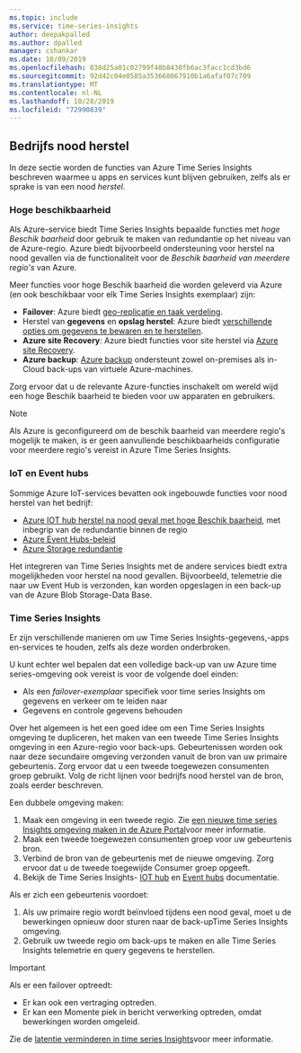 ```yaml
---
ms.topic: include
ms.service: time-series-insights
author: deepakpalled
ms.author: dpalled
manager: cshankar
ms.date: 10/09/2019
ms.openlocfilehash: 038d25a01c02799f48b8430fb6ac3facc1cd3bd6
ms.sourcegitcommit: 92d42c04e0585a353668067910b1a6afaf07c709
ms.translationtype: MT
ms.contentlocale: nl-NL
ms.lasthandoff: 10/28/2019
ms.locfileid: "72990839"
---
```

## <a name="business-disaster-recovery"></a>Bedrijfs nood herstel

In deze sectie worden de functies van Azure Time Series Insights beschreven waarmee u apps en services kunt blijven gebruiken, zelfs als er sprake is van een nood *herstel*.

### <a name="high-availability"></a>Hoge beschikbaarheid

Als Azure-service biedt Time Series Insights bepaalde functies met *hoge Beschik baarheid* door gebruik te maken van redundantie op het niveau van de Azure-regio. Azure biedt bijvoorbeeld ondersteuning voor herstel na nood gevallen via de functionaliteit voor de *Beschik baarheid van meerdere regio's* van Azure.

Meer functies voor hoge Beschik baarheid die worden geleverd via Azure (en ook beschikbaar voor elk Time Series Insights exemplaar) zijn:

- **Failover**: Azure biedt [geo-replicatie en taak verdeling](https://docs.microsoft.com/azure/architecture/resiliency/recovery-loss-azure-region).
- Herstel van **gegevens** en **opslag herstel**: Azure biedt [verschillende opties om gegevens te bewaren en te herstellen](https://docs.microsoft.com/azure/architecture/resiliency/recovery-data-corruption).
- **Azure site Recovery**: Azure biedt functies voor site herstel via [Azure site Recovery](https://docs.microsoft.com/azure/site-recovery/).
- **Azure backup**: [Azure backup](https://docs.microsoft.com/azure/backup/backup-architecture) ondersteunt zowel on-premises als in-Cloud back-ups van virtuele Azure-machines.

Zorg ervoor dat u de relevante Azure-functies inschakelt om wereld wijd een hoge Beschik baarheid te bieden voor uw apparaten en gebruikers.

> [!NOTE]
> Als Azure is geconfigureerd om de beschik baarheid van meerdere regio's mogelijk te maken, is er geen aanvullende beschikbaarheids configuratie voor meerdere regio's vereist in Azure Time Series Insights.

### <a name="iot-and-event-hubs"></a>IoT en Event hubs

Sommige Azure IoT-services bevatten ook ingebouwde functies voor nood herstel van het bedrijf:

- [Azure IOT hub herstel na nood geval met hoge Beschik baarheid](https://docs.microsoft.com/azure/iot-hub/iot-hub-ha-dr), met inbegrip van de redundantie binnen de regio
- [Azure Event Hubs-beleid](https://docs.microsoft.com/azure/event-hubs/event-hubs-geo-dr)
- [Azure Storage redundantie](https://docs.microsoft.com/azure/storage/common/storage-redundancy)

Het integreren van Time Series Insights met de andere services biedt extra mogelijkheden voor herstel na nood gevallen. Bijvoorbeeld, telemetrie die naar uw Event Hub is verzonden, kan worden opgeslagen in een back-up van de Azure Blob Storage-Data Base.

### <a name="time-series-insights"></a>Time Series Insights

Er zijn verschillende manieren om uw Time Series Insights-gegevens,-apps en-services te houden, zelfs als deze worden onderbroken. 

U kunt echter wel bepalen dat een volledige back-up van uw Azure time series-omgeving ook vereist is voor de volgende doel einden:

- Als een *failover-exemplaar* specifiek voor time series Insights om gegevens en verkeer om te leiden naar
- Gegevens en controle gegevens behouden

Over het algemeen is het een goed idee om een Time Series Insights omgeving te dupliceren, het maken van een tweede Time Series Insights omgeving in een Azure-regio voor back-ups. Gebeurtenissen worden ook naar deze secundaire omgeving verzonden vanuit de bron van uw primaire gebeurtenis. Zorg ervoor dat u een tweede toegewezen consumenten groep gebruikt. Volg de richt lijnen voor bedrijfs nood herstel van de bron, zoals eerder beschreven.

Een dubbele omgeving maken:

1. Maak een omgeving in een tweede regio. Zie [een nieuwe time series Insights omgeving maken in de Azure Portal](https://docs.microsoft.com/azure/time-series-insights/time-series-insights-get-started)voor meer informatie.
1. Maak een tweede toegewezen consumenten groep voor uw gebeurtenis bron.
1. Verbind de bron van de gebeurtenis met de nieuwe omgeving. Zorg ervoor dat u de tweede toegewijde Consumer groep opgeeft.
1. Bekijk de Time Series Insights- [IOT hub](https://docs.microsoft.com/azure/time-series-insights/time-series-insights-how-to-add-an-event-source-iothub) en [Event hubs](https://docs.microsoft.com/azure/time-series-insights/time-series-insights-data-access) documentatie.

Als er zich een gebeurtenis voordoet:

1. Als uw primaire regio wordt beïnvloed tijdens een nood geval, moet u de bewerkingen opnieuw door sturen naar de back-upTime Series Insights omgeving.
1. Gebruik uw tweede regio om back-ups te maken en alle Time Series Insights telemetrie en query gegevens te herstellen.

> [!IMPORTANT]
> Als er een failover optreedt:
> 
> * Er kan ook een vertraging optreden.
> * Er kan een Momente piek in bericht verwerking optreden, omdat bewerkingen worden omgeleid.
> 
> Zie de [latentie verminderen in time series Insights](https://docs.microsoft.com/azure/time-series-insights/time-series-insights-environment-mitigate-latency)voor meer informatie.

